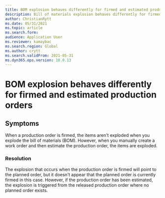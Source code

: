 ```yaml
---
title: BOM explosion behaves differently for firmed and estimated production orders
description: Bill of materials explosion behaves differently for firmed production orders and for estimated production orders for manually created work
author: ChristianRytt
ms.date: 05/31/2021
ms.topic: article
ms.search.form: 
audience: Application User
ms.reviewer: kamaybac
ms.search.region: Global
ms.author: crytt
ms.search.validFrom: 2021-05-31
ms.dyn365.ops.version: 10.0.13
---
```


# BOM explosion behaves differently for firmed and estimated production orders

## Symptoms

When a production order is firmed, the items aren't exploded when you explode the bill of materials (BOM). However, when you manually create a work order and then estimate the production order, the items are exploded.

### Resolution

The explosion that occurs when the production order is firmed will point to the planned order, but it doesn't appear that the planned order is currently firmed in this case. However, if the production order has been estimated, the explosion is triggered from the released production order where no planned order exists.

